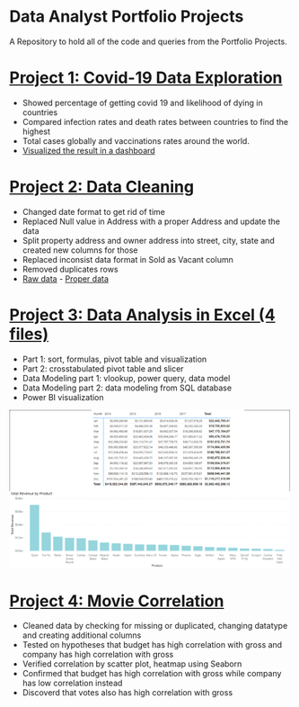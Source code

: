 # Data Analyst Portfolio Projects
A Repository to hold all of the code and queries from the Portfolio Projects.

# [Project 1: Covid-19 Data Exploration](https://github.com/TheNumbers8/PortfolioProjects/tree/main/Covid-19)
* Showed percentage of getting covid 19 and likelihood of dying in countries
* Compared infection rates and  death rates between countries to find the highest
* Total cases globally and vaccinations rates around the world.
* [Visualized the result in a dashboard](https://public.tableau.com/app/profile/van5080/viz/CovidDashboard_16221837794250/Dashboard1)

# [Project 2: Data Cleaning](https://github.com/TheNumbers8/PortfolioProjects/tree/main/Data%20Cleaning)
* Changed date format to get rid of time
* Replaced Null value in Address with a proper Address and update the data
* Split property address and owner address into street, city, state and created new columns for those
* Replaced inconsist data format in Sold as Vacant column
* Removed duplicates rows
* [Raw data](https://github.com/TheNumbers8/PortfolioProjects/blob/main/Data%20Cleaning/Nashville%20Housing%20Data%20for%20Data%20Cleaning.xlsx) - [Proper data](https://github.com/TheNumbers8/PortfolioProjects/blob/main/Data%20Cleaning/Nashville%20Housing%20Data%20(Cleaned).xlsx)

# [Project 3: Data Analysis in Excel (4 files)](https://github.com/TheNumbers8/PortfolioProjects/blob/main/ExcelProject.zip) 
* Part 1: sort, formulas, pivot table and visualization
* Part 2: crosstabulated pivot table and slicer
* Data Modeling part 1: vlookup, power query, data model
* Data Modeling part 2: data modeling from SQL database
* Power BI visualization

<img src="./images/TotalRevenue_powerBI.png" width="500">

# [Project 4: Movie Correlation](https://github.com/TheNumbers8/PortfolioProjects/blob/main/Movie%20Correlation%20Project.ipynb)
* Cleaned data by checking for missing or duplicated, changing datatype and creating additional columns
* Tested on hypotheses that budget has high correlation with gross and company has high correlation with gross 
* Verified correlation by scatter plot, heatmap using Seaborn
* Confirmed that budget has high correlation with gross while company has low correlation instead
* Discoverd that votes also has high correlation with gross

